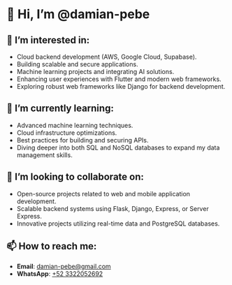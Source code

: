 # 👋 Hi, I’m @damian-pebe

## 👀 I’m interested in:
- Cloud backend development (AWS, Google Cloud, Supabase).
- Building scalable and secure applications.
- Machine learning projects and integrating AI solutions.
- Enhancing user experiences with Flutter and modern web frameworks.
- Exploring robust web frameworks like Django for backend development.

## 🌱 I’m currently learning:
- Advanced machine learning techniques.
- Cloud infrastructure optimizations.
- Best practices for building and securing APIs.
- Diving deeper into both SQL and NoSQL databases to expand my data management skills.

## 💞️ I’m looking to collaborate on:
- Open-source projects related to web and mobile application development.
- Scalable backend systems using Flask, Django, Express, or Server Express.
- Innovative projects utilizing real-time data and PostgreSQL databases.

## 📫 How to reach me:
- **Email**: [damian-pebe@gmail.com](mailto:damian-pebe@gmail.com)
- **WhatsApp**: [+52 3322052692](https://wa.me/+523322052692)


